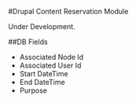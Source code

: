 #Drupal Content Reservation Module

Under Development.

##DB Fields
* Associated Node Id
* Associated User Id
* Start DateTime
* End DateTime
* Purpose

